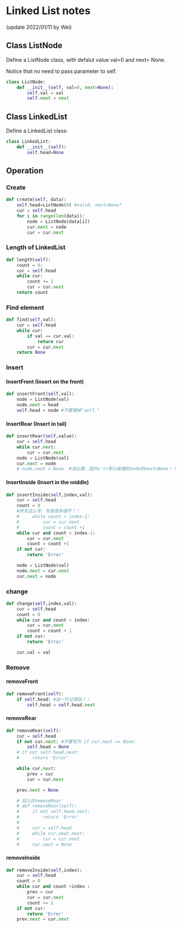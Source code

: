 # Linked List notes

(update 2022/01/11 by Wei)

## Class ListNode

Define a ListNode class, with defalut value val=0 and next= None.

Notice that no need to pass parameter to self.

```python
class ListNode:
    def __init__(self, val=0, next=None):
        self.val = val
        self.next = next
```

## Class LinkedList

Define a LinkedList class:

```python
class LinkedList:
    def __init__(self):
        self.head=None
```

## Operation

### Create

```python
def create(self, data):
    self.head=ListNode(0) #val=0, next=None?
    cur = self.head
    for i in range(len(data)):
        node = ListNode(data[i])
        cur.next = node
        cur = cur.next
```

### Length of LinkedList

```python
def length(self):
    count = 0;
    cur = self.head
    while cur:
        count += 1
        cur = cur.next
    return count
```

### Find element

```python
def find(self,val):
    cur = self.head
    while cur:
        if val == cur.val:
            return cur
        cur = cur.next
    return None
```

### Insert

#### InsertFront (Insert on the front)

```python
def insertFront(self,val):
    node = ListNode(val)
    node.next = head
    self.head = node #不要漏掉"self."
```

#### InsertRear (Insert in tail)

```python
def insertRear(self,value):
    cur = self.head
    while cur.next:
        cur = cur.next
    node = ListNode(val)
    cur.next = node
    # node.next = None  #没必要，因为c'tr默认新建的node的next=None！！
```

#### InsertInside (Insert in the middle)

```python
def insertInside(self,index,val):
    cur = self.head
    count = 0
    #原先这么写，写差很多细节！！
    #     while count < index-1:
    #         cur = cur.next
    #         count = count +1
    while cur and count < index-1:
        cur = cur.next
        count = count +1
    if not cur:
        return 'Error'

    node = ListNode(val)
    node.next = cur.next
    cur.next = node
```

### change

```python
def change(self,index,val):
    cur = self.head
    count = 0
    while cur and count < index:
        cur = cur.next
        count = count + 1
    if not cur:
        return 'Error'

    cur.val = val
```

### Remove

#### removeFront

```python
def removeFront(self):
    if self.head: #这一行记得加！！
        self.head = self.head.next
```

#### removeRear

```python
def removeRear(self):
    cur = self.head
    if not cur.next: #不要写为 if cur.next == None:
        self.head = None
    # if not self.head.next:
    #     return 'Error'

    while cur.next:
        prev = cur
        cur = cur.next

    prev.next = None

    # 别人的removeRear
    # def removeRear(self):
    #     if not self.head.next:
    #         return 'Error'
    #
    #     cur = self.head
    #     while cur.next.next:
    #         cur = cur.next
    #     cur.next = None
```

#### removeInside

```python
def removeInside(self,index):
    cur = self.head
    count = 0
    while cur and count <index :
        prev = cur
        cur = cur.next
        count += 1
    if not cur:
        return 'Error'
    prev.next = cur.next
```

